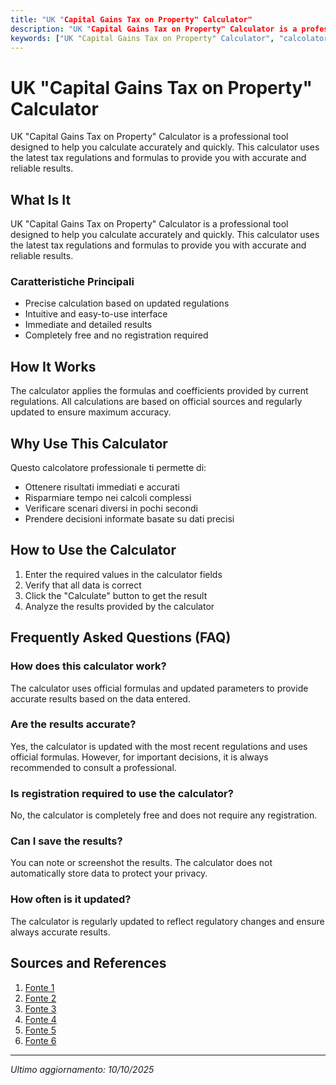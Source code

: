 ```yaml
---
title: "UK "Capital Gains Tax on Property" Calculator"
description: "UK "Capital Gains Tax on Property" Calculator is a professional tool designed to help you calculate accurately and quickly. This calculator uses the latest tax regulations and formulas to provide you with accurate and reliable results."
keywords: ["UK "Capital Gains Tax on Property" Calculator", "calcolatore", "calcolo online"]
---
```


# UK "Capital Gains Tax on Property" Calculator

UK "Capital Gains Tax on Property" Calculator is a professional tool designed to help you calculate accurately and quickly. This calculator uses the latest tax regulations and formulas to provide you with accurate and reliable results.

## What Is It

UK "Capital Gains Tax on Property" Calculator is a professional tool designed to help you calculate accurately and quickly. This calculator uses the latest tax regulations and formulas to provide you with accurate and reliable results.

### Caratteristiche Principali

- Precise calculation based on updated regulations
- Intuitive and easy-to-use interface
- Immediate and detailed results
- Completely free and no registration required

## How It Works

The calculator applies the formulas and coefficients provided by current regulations. All calculations are based on official sources and regularly updated to ensure maximum accuracy.

## Why Use This Calculator

Questo calcolatore professionale ti permette di:

- Ottenere risultati immediati e accurati
- Risparmiare tempo nei calcoli complessi
- Verificare scenari diversi in pochi secondi
- Prendere decisioni informate basate su dati precisi

## How to Use the Calculator

1. Enter the required values in the calculator fields
2. Verify that all data is correct
3. Click the "Calculate" button to get the result
4. Analyze the results provided by the calculator

## Frequently Asked Questions (FAQ)

### How does this calculator work?

The calculator uses official formulas and updated parameters to provide accurate results based on the data entered.

### Are the results accurate?

Yes, the calculator is updated with the most recent regulations and uses official formulas. However, for important decisions, it is always recommended to consult a professional.

### Is registration required to use the calculator?

No, the calculator is completely free and does not require any registration.

### Can I save the results?

You can note or screenshot the results. The calculator does not automatically store data to protect your privacy.

### How often is it updated?

The calculator is regularly updated to reflect regulatory changes and ensure always accurate results.

## Sources and References

1. [Fonte 1](https://www.gov.uk/tax-sell-property/work-out-your-gain)
2. [Fonte 2](https://taxfix.com/en-uk/calculator/capital-gains-tax/)
3. [Fonte 3](https://www.charcol.co.uk/mortgage-calculators/capital-gains-tax-calculator/)
4. [Fonte 4](https://www.gardnerchampion.co.uk/tools/capital-gains-calculator)
5. [Fonte 5](https://www.ukpropertyaccountants.co.uk/calculators/uk-capital-gains-tax-calculator/)
6. [Fonte 6](https://www.advicenow.org.uk/capital-gains-tax)

---

*Ultimo aggiornamento: 10/10/2025*
